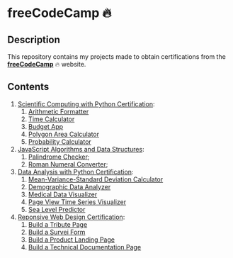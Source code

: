 # freeCodeCamp :fire:

## Description

This repository contains my projects made to obtain certifications from the [**freeCodeCamp**](https://www.freecodecamp.org/) :fire: website.

## Contents

1. [Scientific Computing with Python Certification](https://www.freecodecamp.org/certification/gpm22/scientific-computing-with-python-v7):
   1. [Arithmetic Formatter](https://replit.com/@GabrielPachco/boilerplate-arithmetic-formatter-1)
   2. [Time Calculator](https://replit.com/@GabrielPachco/boilerplate-time-calculator)
   3. [Budget App](https://replit.com/@GabrielPachco/boilerplate-budget-app)
   4. [Polygon Area Calculator](https://replit.com/@GabrielPachco/boilerplate-polygon-area-calculator)
   5. [Probability Calculator](https://replit.com/@GabrielPachco/boilerplate-probability-calculator)
2. [JavaScript Algorithms and Data Structures](https://www.freecodecamp.org/certification/gpm22/javascript-algorithms-and-data-structures):
   1. [Palindrome Checker](https://www.freecodecamp.org/learn/javascript-algorithms-and-data-structures/javascript-algorithms-and-data-structures-projects/palindrome-checker);
   2. [Roman Numeral Converter](https://www.freecodecamp.org/learn/javascript-algorithms-and-data-structures/javascript-algorithms-and-data-structures-projects/roman-numeral-converter);
3. [Data Analysis with Python Certification](https://www.freecodecamp.org/certification/gpm22/data-analysis-with-python-v7):
   1. [Mean-Variance-Standard Deviation Calculator](https://replit.com/@GabrielPachco/boilerplate-mean-variance-standard-deviation-calculator)
   2. [Demographic Data Analyzer](https://replit.com/@GabrielPachco/boilerplate-demographic-data-analyzer)
   3. [Medical Data Visualizer](https://replit.com/@GabrielPachco/boilerplate-medical-data-visualizer)
   4. [Page View Time Series Visualizer](https://replit.com/@GabrielPachco/boilerplate-page-view-time-series-visualizer)
   5. [Sea Level Predictor](https://replit.com/@GabrielPachco/boilerplate-sea-level-predictor)
4. [Reponsive Web Design Certification](https://www.freecodecamp.org/certification/gpm22/responsive-web-design):
   1. [Build a Tribute Page](https://codepen.io/gpm22/full/jOBGpLo)
   2. [Build a Survei Form](https://codepen.io/gpm22/full/xxqXJeL)
   3. [Build a Product Landing Page](https://codepen.io/gpm22/full/rNyGodY)
   4. [Build a Technical Documentation Page](https://codepen.io/gpm22/full/jOLzqXw)

